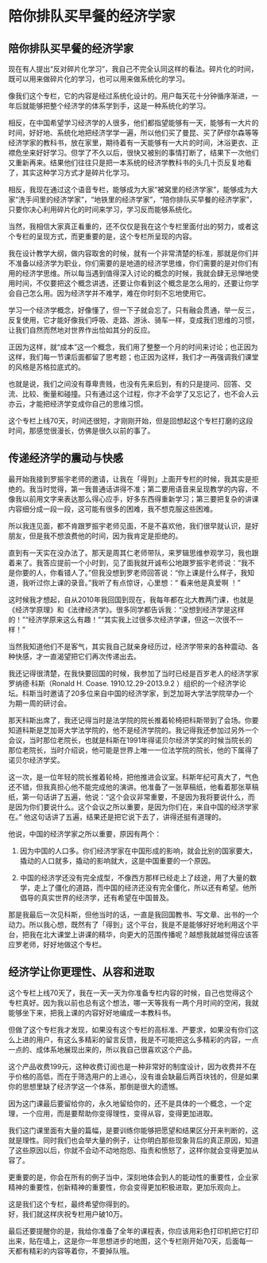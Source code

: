 # 陪你排队买早餐的经济学家
## 陪你排队买早餐的经济学家
现在有人提出“反对碎片化学习”，我自己不完全认同这样的看法。碎片化的时间，既可以用来做碎片化的学习，也可以用来做系统化的学习。

像我们这个专栏，它的内容是经过系统化设计的。用户每天花十分钟循序渐进，一年后就能够把整个经济学的体系学到手，这是一种系统化的学习。

相反，在中国希望学习经济学的人很多，他们都指望能够有一天，能够有一大片的时间，好好地、系统化地把经济学学一遍，所以他们买了曼昆、买了萨缪尔森等等经济学家的教科书，放在家里，期待着有一天能够有一大片的时间，沐浴更衣、正襟危坐来好好学习。但学了不久以后，很快又被别的事情打断了，结果下一次他们又重新再来。结果他们往往只是把一本系统的经济学教科书的头几十页反复地看了，其实这种学习方式才是碎片化学习。

相反，我现在通过这个语音专栏，能够成为大家“被窝里的经济学家”，能够成为大家“洗手间里的经济学家”，“地铁里的经济学家”，“陪你排队买早餐的经济学家”，只要你决心利用碎片化的时间来学习，学习反而能够系统化。

当然，我相信大家真正看重的，还不仅仅是我在这个专栏里面付出的努力，或者这个专栏的呈现方式，而更重要的是，这个专栏所呈现的内容。

我在设计教学大纲，做内容取舍的时候，就有一个非常清楚的标准，那就是你们并不准备以经济学为职业，你们需要的是地道的经济学思维，你们需要的是对你们有用的经济学思维。所以每当遇到值得深入讨论的概念的时候，我就会肆无忌惮地使用时间，不仅要把这个概念讲透，还要让你看到这个概念是怎么用的，还要让你学会自己怎么用。因为经济学并不难学，难在你时刻不忘地使用它。

学习一个经济学概念，好像懂了，但一下子就会忘了。只有融会贯通，举一反三，反复使用，它才能好像我们呼吸、走路、游泳、骑车一样，变成我们思维的习惯，让我们自然而然地对世界作出恰如其分的反应。

正因为这样，就“成本”这一个概念，我们用了整整一个月的时间来讨论；也正因为这样，我们每一节课后面都留了思考题；也正因为这样，我们才一再强调我们课堂的风格是苏格拉底式的。

也就是说，我们之间没有尊卑贵贱，也没有先来后到，有的只是提问、回答、交流、比较、衡量和碰撞。只有通过这个过程，你才不会学了又忘记了，也不会人云亦云，才能把经济学变成你自己的思维习惯。

这个专栏上线70天，时间还很短，才刚刚开始，但是回想起这个专栏打磨的这段时间，那感觉很漫长，仿佛是很久以前的事了。
## 传递经济学的震动与快感
最开始我接到罗振宇老师的邀请，让我在「得到」上面开专栏的时候，我其实是拒绝的。我当时觉得，第一我普通话讲得不准；第二要用语音来呈现教学的内容，不像我以前用文字来表达那么得心应手，好多东西得重新学习；第三要把复杂的讲课内容细分成一段一段，这可能有很多的困难，我不想克服这些困难。

所以我连见面，都不肯跟罗振宇老师见面，不是不喜欢他，我们很早就认识，是好朋友，但是我不想浪费他的时间，因为我肯定是拒绝的。

直到有一天实在没办法了。那天是周其仁老师带队，来罗辑思维参观学习，我也跟着来了。我答应提前一个小时到，见了面我就开诚布公地跟罗振宇老师说：“我不是你要的人，你看错人了。”但我没想到罗老师回答说：“你上课是什么样子，我知道，我听过你上课的录音。”我听了有点惊讶，心里想：“&nbsp;看来他是真爱啊&nbsp;！”

这时候我才想起，自从2010年我回国到现在，我每年都在北大教两门课，也就是《经济学原理》和《法律经济学》。很多同学都告诉我：“没想到经济学是这样的！”“经济学原来这么有趣！”“其实我上过很多次经济学课，但这一次很不一样！”

当然我知道他们不是客气，其实我自己就亲身经历过，经济学带来的各种震动、各种快感，才一直渴望把它们再次传递出去。

我还记得很清楚，在我快要回国的时候，我参加了当时已经是百岁老人的经济学家罗纳德·科斯（Ronald H. Coase. 1910.12.29-2013.9.2 ）组织的一个经济学论坛。科斯当时邀请了20多位来自中国的经济学家，到芝加哥大学法学院举办一个为期一周的研讨会。

那天科斯出席了，我还记得当时是法学院的院长推着轮椅把科斯带到了会场。你要知道科斯是芝加哥大学法学院的，他不是经济学院的。我记得我还参加过另外一个会议，当时那位老院长，也就是科斯在1991年得诺贝尔经济学奖的时候当院长的那位老院长，当时介绍说，他可能是世界上唯一一位法学院的院长，他的下属得了诺贝尔经济学奖。

这一次，是一位年轻的院长推着轮椅，把他推进会议室。科斯年纪可真大了，气色还不错，但我真担心他不能完成他的演讲。他准备了一张草稿纸，他看着那张草稿纸，第一句话讲了五遍，他说：“这个会议非常重要，不是因为我将要说什么，而是因为你们要说什么。这个会议之所以重要，是因为你们在，来自中国的经济学家在。” 他这句话讲了五遍，结果还是把它说下去了，讲得还挺有道理的。

他说，中国的经济学家之所以重要，原因有两个：

1. 因为中国的人口多。你们经济学家在中国形成的影响，就会比别的国家要大，撬动的人口就多，撬动的影响就大，这是中国重要的一个原因。

2. 中国的经济学还没有完全成型，不像西方那样已经走上了歧途，用了大量的数学，走上了僵化的道路，而中国的经济还没有完全僵化，所以还有希望。他所倡导的真实世界的经济学，还有希望在中国普及。

那是我最后一次见科斯，但他当时的话，一直是我回国教书、写文章、出书的一个动力。所以我心想，既然有了「得到」这个平台，我是不是能够好好地利用这个平台，把我在北大课堂上讲课的精华，向更大的范围传播呢？越想我就越觉得应该答应罗老师，好好地做这个专栏。
## 经济学让你更理性、从容和进取
这个专栏上线70天了，我在一天一天为你准备专栏内容的时候，自己也觉得这个专栏真好。因为我以前也总有这个想法，哪一天等我有一两个月时间的空闲，我就能够坐下来，把我上课的内容好好地编成一本教科书。

但做了这个专栏我才发现，如果没有这个专栏的高标准、严要求，如果没有你们这么上进的用户，有这么多精彩的留言反馈，我是不可能把这么多精彩的内容，一点一点的、成体系地展现出来的，所以我自己很喜欢这个产品。

这个产品收费199元，这种收费订阅也是一种非常好的制度设计，因为收费并不在乎价格的高低，而在于筛选用户的上进心，没有谁会缺最后两百块钱的，但是如果你的思想里缺了经济学这一个体系，那倒是很大的遗憾。

因为这门课最后要留给你的，永久地留给你的，还不是具体的一个概念，一个定理，一个应用，而是要帮助你变得理性，变得从容，变得更加进取。

我们这门课里面有大量的篇幅，是要训练你能够把愿望和结果区分开来判断的，这就是理性。同时我们也会举大量的例子，让你明白那些现象背后的真正原因，知道了这些原因以后，你就不会动不动地抱怨、指责和愤怒了，这样你就会变得更加从容了。

更重要的是，你会在所有的例子当中，深刻地体会到人的能动性的重要性，企业家精神的重要性，创新精神的重要性，你会变得更加积极进取，更加乐观向上。

这是我们这个专栏，最终希望你得到的。<br>好，我们就这样庆祝专栏用户破10万。

最后还要提醒你的是，我给你准备了全年的课程表，你应该用彩色打印机把它打印出来，贴在墙上，这是你一年思想进步的地图，这个专栏刚开始70天，后面每一天都有精彩的内容等着你，不要掉队哦。
